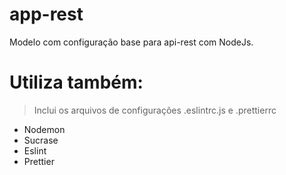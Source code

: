 # app-rest
Modelo com configuração base para api-rest com NodeJs.
# Utiliza também: 
 > Inclui os arquivos de configurações .eslintrc.js e .prettierrc 
* Nodemon
* Sucrase 
* Eslint 
* Prettier

